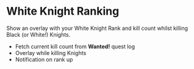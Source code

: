 # White Knight Ranking
Show an overlay with your White Knight Rank and kill count whilst killing Black (or White!) Knights.

- Fetch current kill count from **Wanted!** quest log
- Overlay while killing Knights
- Notification on rank up